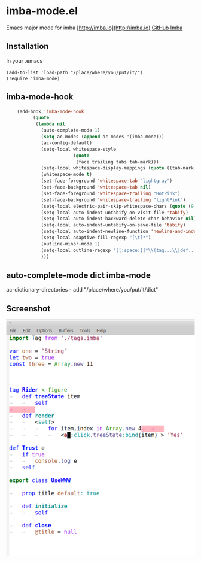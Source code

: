 # imba-mode.el
Emacs major mode for imba [http://imba.io](http://imba.io) [GitHub Imba](https://github.com/somebee/imba) 

## Installation

In your .emacs

    (add-to-list 'load-path "/place/where/you/put/it/")
    (require 'imba-mode)

## imba-mode-hook

```lisp
    (add-hook 'imba-mode-hook 
          (quote
           (lambda nil
             (auto-complete-mode 1)
             (setq ac-modes (append ac-modes '(imba-mode)))
             (ac-config-default)
             (setq-local whitespace-style
                         (quote
                          (face trailing tabs tab-mark)))
             (setq-local whitespace-display-mappings (quote ((tab-mark 9 [8594 9] [92 9]))))
             (whitespace-mode t)
             (set-face-foreground 'whitespace-tab "lightgray")
             (set-face-background 'whitespace-tab nil)
             (set-face-foreground 'whitespace-trailing "HotPink")
             (set-face-background 'whitespace-trailing "lightPink")
	         (setq-local electric-pair-skip-whitespace-chars (quote (9 10)))
             (setq-local auto-indent-untabify-on-visit-file 'tabify)
             (setq-local auto-indent-backward-delete-char-behavior nil)
             (setq-local auto-indent-untabify-on-save-file 'tabify)
             (setq-local auto-indent-newline-function 'newline-and-indent)
             (setq-local adaptive-fill-regexp "[\t]*")
             (outline-minor-mode 1)
             (setq-local outline-regexp "[[:space:]]*\\(tag...\\|def...\\|\\bdo....\\|class.\\|export\\)")
             )))
```

## auto-complete-mode dict imba-mode

ac-dictionary-directories - add "/place/where/you/put/it/dict"


## Screenshot

![Screen](https://raw.githubusercontent.com/qwars/imba-mode.el/c3a9b54cc4d313f517e85687ec53c4b1f7bfda8d/screen.png)
